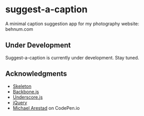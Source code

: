 # suggest-a-caption
A minimal caption suggestion app for my photography website: behnum.com

## Under Development
Suggest-a-caption is currently under development. Stay tuned.

## Acknowledgments
 * [Skeleton](http://getskeleton.com/)
 * [Backbone.js](http://backbonejs.org/)
 * [Underscore.js](http://underscorejs.org/)
 * [jQuery](https://jquery.com/)
 * [Michael Arestad](http://codepen.io/MichaelArestad/) on CodePen.io
